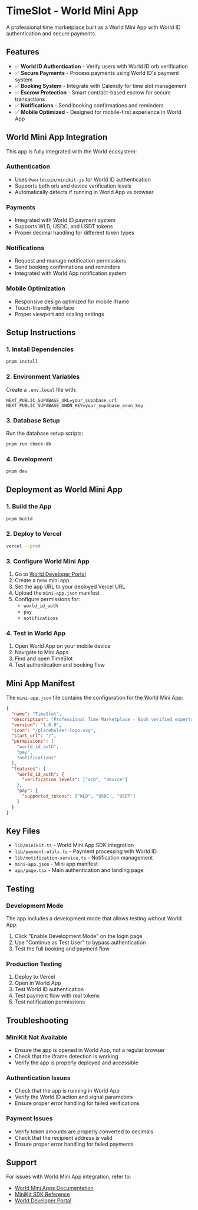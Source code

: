 # TimeSlot - World Mini App

A professional time marketplace built as a World Mini App with World ID authentication and secure payments.

## Features

- ✅ **World ID Authentication** - Verify users with World ID orb verification
- ✅ **Secure Payments** - Process payments using World ID's payment system
- ✅ **Booking System** - Integrate with Calendly for time slot management
- ✅ **Escrow Protection** - Smart contract-based escrow for secure transactions
- ✅ **Notifications** - Send booking confirmations and reminders
- ✅ **Mobile Optimized** - Designed for mobile-first experience in World App

## World Mini App Integration

This app is fully integrated with the World ecosystem:

### Authentication
- Uses `@worldcoin/minikit-js` for World ID authentication
- Supports both orb and device verification levels
- Automatically detects if running in World App vs browser

### Payments
- Integrated with World ID payment system
- Supports WLD, USDC, and USDT tokens
- Proper decimal handling for different token types

### Notifications
- Request and manage notification permissions
- Send booking confirmations and reminders
- Integrated with World App notification system

### Mobile Optimization
- Responsive design optimized for mobile iframe
- Touch-friendly interface
- Proper viewport and scaling settings

## Setup Instructions

### 1. Install Dependencies
```bash
pnpm install
```

### 2. Environment Variables
Create a `.env.local` file with:
```env
NEXT_PUBLIC_SUPABASE_URL=your_supabase_url
NEXT_PUBLIC_SUPABASE_ANON_KEY=your_supabase_anon_key
```

### 3. Database Setup
Run the database setup scripts:
```bash
pnpm run check-db
```

### 4. Development
```bash
pnpm dev
```

## Deployment as World Mini App

### 1. Build the App
```bash
pnpm build
```

### 2. Deploy to Vercel
```bash
vercel --prod
```

### 3. Configure World Mini App
1. Go to [World Developer Portal](https://developer.world.org)
2. Create a new mini app
3. Set the app URL to your deployed Vercel URL
4. Upload the `mini-app.json` manifest
5. Configure permissions for:
   - `world_id_auth`
   - `pay`
   - `notifications`

### 4. Test in World App
1. Open World App on your mobile device
2. Navigate to Mini Apps
3. Find and open TimeSlot
4. Test authentication and booking flow

## Mini App Manifest

The `mini-app.json` file contains the configuration for the World Mini App:

```json
{
  "name": "TimeSlot",
  "description": "Professional Time Marketplace - Book verified experts and sell your time",
  "version": "1.0.0",
  "icon": "/placeholder-logo.svg",
  "start_url": "/",
  "permissions": [
    "world_id_auth",
    "pay", 
    "notifications"
  ],
  "features": {
    "world_id_auth": {
      "verification_levels": ["orb", "device"]
    },
    "pay": {
      "supported_tokens": ["WLD", "USDC", "USDT"]
    }
  }
}
```

## Key Files

- `lib/minikit.ts` - World Mini App SDK integration
- `lib/payment-utils.ts` - Payment processing with World ID
- `lib/notification-service.ts` - Notification management
- `mini-app.json` - Mini app manifest
- `app/page.tsx` - Main authentication and landing page

## Testing

### Development Mode
The app includes a development mode that allows testing without World App:
1. Click "Enable Development Mode" on the login page
2. Use "Continue as Test User" to bypass authentication
3. Test the full booking and payment flow

### Production Testing
1. Deploy to Vercel
2. Open in World App
3. Test World ID authentication
4. Test payment flow with real tokens
5. Test notification permissions

## Troubleshooting

### MiniKit Not Available
- Ensure the app is opened in World App, not a regular browser
- Check that the iframe detection is working
- Verify the app is properly deployed and accessible

### Authentication Issues
- Check that the app is running in World App
- Verify the World ID action and signal parameters
- Ensure proper error handling for failed verifications

### Payment Issues
- Verify token amounts are properly converted to decimals
- Check that the recipient address is valid
- Ensure proper error handling for failed payments

## Support

For issues with World Mini App integration, refer to:
- [World Mini Apps Documentation](https://docs.world.org/mini-apps)
- [MiniKit SDK Reference](https://docs.world.org/mini-apps/reference/sdk)
- [World Developer Portal](https://developer.world.org)
